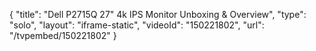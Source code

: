 {
    "title": "Dell P2715Q 27\" 4k IPS Monitor Unboxing & Overview",
    "type": "solo",
    "layout": "iframe-static",
    "videoId": "150221802",
    "url": "\/tvpembed\/150221802"
}